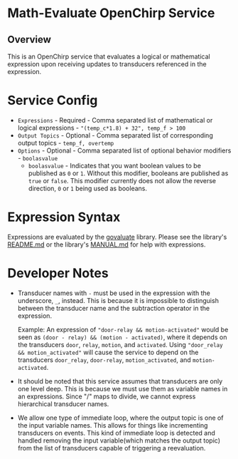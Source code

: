 # Math-Evaluate OpenChirp Service

## Overview
This is an OpenChirp service that evaluates a logical or mathematical
expression upon receiving updates to transducers referenced in the expression.

# Service Config
* `Expressions` - Required - Comma separated list of mathematical or logical expressions - `"(temp_c*1.8) + 32", temp_f > 100`
* `Output Topics` - Optional - Comma separated list of corresponding output topics - `temp_f, overtemp`
* `Options` - Optional - Comma separated list of optional behavior modifiers -
  `boolasvalue`
    - `boolasvalue` - Indicates that you want boolean values to be published
       as `0` or `1`.
       Without this modifier, booleans are published as `true` or `false`.
       This modifier currently does not allow the reverse direction, `0` or `1`
       being used as booleans.

# Expression Syntax
Expressions are evaluated by the [govaluate](https://github.com/Knetic/govaluate)
library.
Please see the library's [README.md](https://github.com/Knetic/govaluate/blob/master/README.md)
or the library's [MANUAL.md](https://github.com/Knetic/govaluate/blob/master/MANUAL.md)
for help with expressions.

# Developer Notes
* Transducer names with `-` must be used in the expression with the underscore,
  `_`, instead. This is because it is impossible to distinguish between the
  transducer name and the subtraction operator in the expression.

  Example:
  An expression of `"door-relay && motion-activated"` would be seen
  as `(door - relay) && (motion - activated)`, where it depends on the
  transducers `door`, `relay`, `motion`, and `activated`.
  Using `"door_relay && motion_activated"` will cause the service to depend on
  the transducers `door_relay`, `door-relay`, `motion_activated`, and
  `motion-activated`.
* It should be noted that this service assumes that transducers are only
  one level deep. This is because we must use them as variable names in an
  expressions. Since "/" maps to divide, we cannot express hierarchical
  transducer names.
* We allow one type of immediate loop, where the output topic is one of the
  input variable names. This allows for things like incrementing transducers
  on events.
  This kind of immediate loop is detected and handled removing the input
  variable(which matches the output topic) from the list of transducers
  capable of triggering a reevaluation.
